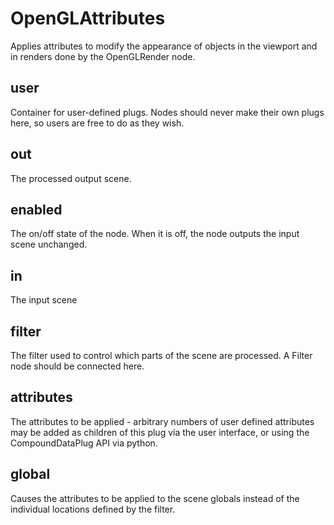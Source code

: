 # OpenGLAttributes

Applies attributes to modify the appearance of objects in
the viewport and in renders done by the OpenGLRender node.

## user 

 Container for user-defined plugs. Nodes
should never make their own plugs here,
so users are free to do as they wish. 

## out 

 The processed output scene. 

## enabled 

 The on/off state of the node. When it is off, the node outputs the input scene unchanged. 

## in 

 The input scene 

## filter 

 The filter used to control which parts of the scene are
processed. A Filter node should be connected here. 

## attributes 

 The attributes to be applied - arbitrary numbers of user defined
attributes may be added as children of this plug via the user
interface, or using the CompoundDataPlug API via python. 

## global 

 Causes the attributes to be applied to the scene globals
instead of the individual locations defined by the filter. 

